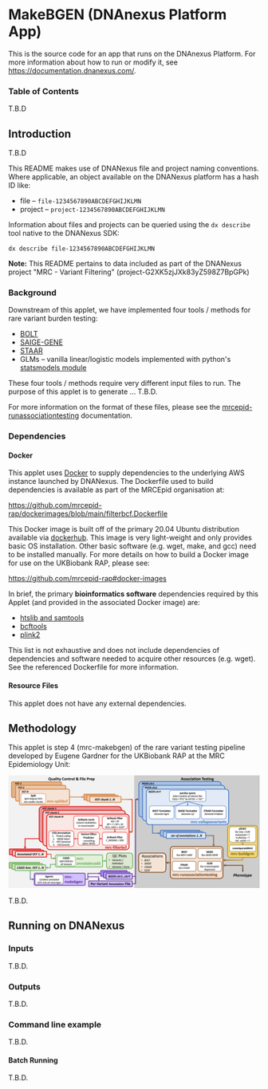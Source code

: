 # MakeBGEN (DNAnexus Platform App)

This is the source code for an app that runs on the DNAnexus Platform.
For more information about how to run or modify it, see
https://documentation.dnanexus.com/.

### Table of Contents

T.B.D

## Introduction

T.B.D

This README makes use of DNANexus file and project naming conventions. Where applicable, an object available on the DNANexus
platform has a hash ID like:

* file – `file-1234567890ABCDEFGHIJKLMN`
* project – `project-1234567890ABCDEFGHIJKLMN`

Information about files and projects can be queried using the `dx describe` tool native to the DNANexus SDK:

```commandline
dx describe file-1234567890ABCDEFGHIJKLMN
```

**Note:** This README pertains to data included as part of the DNANexus project "MRC - Variant Filtering" (project-G2XK5zjJXk83yZ598Z7BpGPk)

### Background

Downstream of this applet, we have implemented four tools / methods for rare variant burden testing:

* [BOLT](https://alkesgroup.broadinstitute.org/BOLT-LMM/BOLT-LMM_manual.html)
* [SAIGE-GENE](https://github.com/weizhouUMICH/SAIGE/wiki/Genetic-association-tests-using-SAIGE)
* [STAAR](https://github.com/xihaoli/STAAR)
* GLMs – vanilla linear/logistic models implemented with python's [statsmodels module](https://www.statsmodels.org/stable/index.html)

These four tools / methods require very different input files to run. The purpose of this applet is to generate ... T.B.D.

For more information on the format of these files, please see the [mrcepid-runassociationtesting](https://github.com/mrcepid-rap/mrcepid-runassociationtesting)
documentation.

### Dependencies

#### Docker

This applet uses [Docker](https://www.docker.com/) to supply dependencies to the underlying AWS instance
launched by DNANexus. The Dockerfile used to build dependencies is available as part of the MRCEpid organisation at:

https://github.com/mrcepid-rap/dockerimages/blob/main/filterbcf.Dockerfile

This Docker image is built off of the primary 20.04 Ubuntu distribution available via [dockerhub](https://hub.docker.com/layers/ubuntu/library/ubuntu/20.04/images/sha256-644e9b64bee38964c4d39b8f9f241b894c00d71a932b5a20e1e8ee8e06ca0fbd?context=explore).
This image is very light-weight and only provides basic OS installation. Other basic software (e.g. wget, make, and gcc) need
to be installed manually. For more details on how to build a Docker image for use on the UKBiobank RAP, please see:

https://github.com/mrcepid-rap#docker-images

In brief, the primary **bioinformatics software** dependencies required by this Applet (and provided in the associated Docker image)
are:

* [htslib and samtools](http://www.htslib.org/)
* [bcftools](https://samtools.github.io/bcftools/bcftools.html)
* [plink2](https://www.cog-genomics.org/plink/2.0/)

This list is not exhaustive and does not include dependencies of dependencies and software needed
to acquire other resources (e.g. wget). See the referenced Dockerfile for more information.

#### Resource Files

This applet does not have any external dependencies.

## Methodology

This applet is step 4 (mrc-makebgen) of the rare variant testing pipeline developed by Eugene Gardner for the UKBiobank
RAP at the MRC Epidemiology Unit:

![](https://github.com/mrcepid-rap/.github/blob/main/images/RAPPipeline.png)

T.B.D.

## Running on DNANexus

### Inputs

T.B.D.

### Outputs

T.B.D.

### Command line example

T.B.D.

#### Batch Running

T.B.D.
